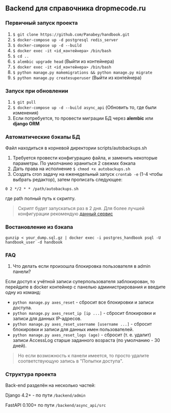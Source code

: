 ## Backend для справочника dropmecode.ru

### Первичный запуск проекта
1. `$ git clone https://github.com/Panabey/handbook.git`
2. `$ docker-compose up -d postgresql redis_server`
3. `$ docker-compose up -d --build`
4. `$ docker exec -it <id_контейнера> /bin/bash`
5. `$ cd ..`
6. `$ alembic upgrade head` (Выйти из контейнера)
7.  `$ docker exec -it <id_контейнера> /bin/bash`
8.  `$ python manage.py makemigrations && python manage.py migrate`
9.  `$ python manage.py createsuperuser` (Выйти из контейнера)

### Запуск при обновлении
1. `$ git pull`
2. `$ docker-compose up -d --build async_api` (Обновить то, где были изменения)
3. Если потребуется, то провести миграции БД через **alembic** или **django ORM**

### Автоматические бэкапы БД
Файл находиться в корневой директории scripts/autobackups.sh

1. Требуется провести конфигурацию файла, и заменить некоторые параметры. По умолчанию храниться 2 свежмх бэкапа
2. Дать права на исполнение `$ chmod +x autobackups.sh`
3. Создать cron задачу на еженедельный запуск `crontab -e` (1-4 чтобы выбрать редактор), затем прописать следующее:

`0 2 */2 * * /path/autobackups.sh`

где path полный путь к скрипту.

> Скрипт будет запускаться раз в 2 дня. Для более лучшей конфигурации рекомендую [данный сервис](https://crontab.guru/)

### Востановление из бэкапа

`gunzip < your_dump.sql.gz | docker exec -i postgres_handbook psql -U handbook_user -d handbook`

### FAQ

1. Что делать если произошла блокировка пользователя в admin панели?

Если доступ к учётной записи суперпользователя заблокирован, то перейдите в docker контейнер с панелью администрирования и введите одну из команд:

- `python manage.py axes_reset` - сбросит все блокировки и записи доступа.
- `python manage.py axes_reset_ip [ip ...]` - сбросит блокировки и записи для данных IP-адресов.
- `python manage.py axes_reset_username [username ...]` - сбросит блокировки и записи для данных имен пользователей.
- `python manage.py axes_reset_logs (age)` - сбросит (т. е. удалит) записи AccessLog старше заданного возраста (по умолчанию - 30 дней).

> Но если возможность к панели имеется, то просто удалите соответствующую запись в "Попытки доступа".

### Структура проекта

Back-end разделён на несколько частей:

Django 4.2+ - по пути `/backend/admin`

FastAPI 0.100+ по пути `/backend/async_api/src`
